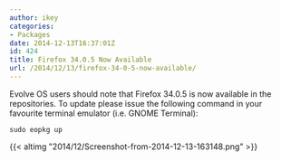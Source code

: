 ```yaml
---
author: ikey
categories:
- Packages
date: 2014-12-13T16:37:01Z
id: 424
title: Firefox 34.0.5 Now Available
url: /2014/12/13/firefox-34-0-5-now-available/
---
```


Evolve OS users should note that Firefox 34.0.5 is now available in the repositories. To update please issue the following command in your favourite terminal 
emulator (i.e. GNOME Terminal):

```
sudo eopkg up
```

{{< altimg "2014/12/Screenshot-from-2014-12-13-163148.png" >}}